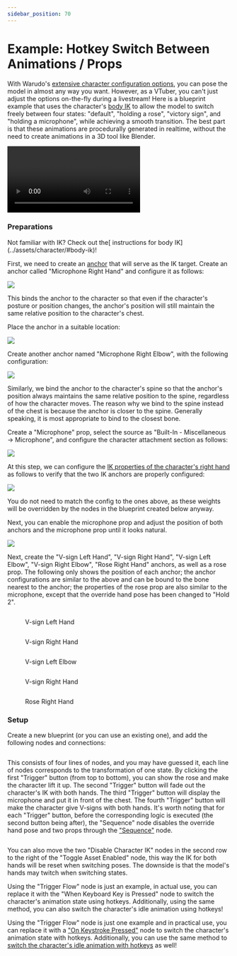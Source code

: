 ```yaml
---
sidebar_position: 70
---
```


# Example: Hotkey Switch Between Animations / Props

With Warudo's [extensive character configuration options](../assets/character/), you can pose the model in almost any way you want. However, as a VTuber, you can't just adjust the options on-the-fly during a livestream! Here is a blueprint example that uses the character's [body IK](../assets/character/#body-ik) to allow the model to switch freely between four states: "default", "holding a rose", "victory sign", and "holding a microphone", while achieving a smooth transition. The best part is that these animations are procedurally generated in realtime, without the need to create animations in a 3D tool like Blender.

<div className="video-box"><video controls src="https://user-images.githubusercontent.com/3406505/196837021-1697da39-8988-4a12-9277-78040e4ef4a9.mp4" />
The movements of the hands in the video (except for the initial movement of the left hand through motion capture) are all achieved through IK.
</div>

### Preparations

<div className="hint hint-info">
Not familiar with IK? Check out the[ instructions for body IK](../assets/character/#body-ik)!
</div>

First, we need to create an [anchor](../assets/anchor.md) that will serve as the IK target. Create an anchor called "Microphone Right Hand" and configure it as follows:

![](</images/image(5)(5).jpg>)

<div className="hint hint-info">
This binds the anchor to the character so that even if the character's posture or position changes, the anchor's position will still maintain the same relative position to the character's chest.
</div>

Place the anchor in a suitable location:

![](/images/Warudo\_2022-10-19-19-06-05\_1024x1024.jpg)

Create another anchor named "Microphone Right Elbow", with the following configuration:

![](</images/image(65).jpg>)

<div className="hint hint-info">
Similarly, we bind the anchor to the character's spine so that the anchor's position always maintains the same relative position to the spine, regardless of how the character moves. The reason why we bind to the spine instead of the chest is because the anchor is closer to the spine. Generally speaking, it is most appropriate to bind to the closest bone.
</div>

Create a "Microphone" prop, select the source as "Built-In - Miscellaneous -> Microphone", and configure the character attachment section as follows:

![](</images/image(2)(1).jpg>)

At this step, we can configure the [IK properties of the character's right hand](../assets/character/#body-ik) as follows to verify that the two IK anchors are properly configured:

![](</images/image(9)(3).jpg>)

<div className="hint hint-info">
You do not need to match the config to the ones above, as these weights will be overridden by the nodes in the blueprint created below anyway.
</div>

Next, you can enable the microphone prop and adjust the position of both anchors and the microphone prop until it looks natural.

![](/images/Warudo\_2022-10-19-19-20-44\_1024x1024.jpg)

Next, create the "V-sign Left Hand", "V-sign Right Hand", "V-sign Left Elbow", "V-sign Right Elbow", "Rose Right Hand" anchors, as well as a rose prop. The following only shows the position of each anchor; the anchor configurations are similar to the above and can be bound to the bone nearest to the anchor; the properties of the rose prop are also similar to the microphone, except that the override hand pose has been changed to "Hold 2".

<div>

<figure><img src="/images/Warudo_2022-10-19-19-06-24_1024x1024.jpg" alt="" /><figcaption><p>V-sign Left Hand</p></figcaption></figure>

 

<figure><img src="/images/Warudo_2022-10-19-19-06-21_1024x1024.jpg" alt="" /><figcaption><p>V-sign Right Hand</p></figcaption></figure>

 

<figure><img src="/images/Warudo_2022-10-19-19-06-28_1024x1024.jpg" alt="" /><figcaption><p>V-sign Left Elbow</p></figcaption></figure>

 

<figure><img src="/images/Warudo_2022-10-19-19-06-27_1024x1024.jpg" alt="" /><figcaption><p>V-sign Right Hand</p></figcaption></figure>

 

<figure><img src="/images/Warudo_2022-10-19-19-06-33_1024x1024.jpg" alt="" /><figcaption><p>Rose Right Hand</p></figcaption></figure>

</div>

### Setup

Create a new blueprint (or you can use an existing one), and add the following nodes and connections:

<figure><img src="/images/image(8)(2).jpg" alt="" /><figcaption></figcaption></figure>

This consists of four lines of nodes, and you may have guessed it, each line of nodes corresponds to the transformation of one state. By clicking the first "Trigger" button (from top to bottom), you can show the rose and make the character lift it up. The second "Trigger" button will fade out the character's IK with both hands. The third "Trigger" button will display the microphone and put it in front of the chest. The fourth "Trigger" button will make the character give V-signs with both hands. It's worth noting that for each "Trigger" button, before the corresponding logic is executed (the second button being after), the "Sequence" node disables the override hand pose and two props through the ["Sequence"](advanced-nodes.md#flow-control) node.

<figure><img src="/images/image(6).jpg" alt="" /><figcaption></figcaption></figure>

<div className="hint hint-info">
You can also move the two "Disable Character IK" nodes in the second row to the right of the "Toggle Asset Enabled" node, this way the IK for both hands will be reset when switching poses. The downside is that the model's hands may twitch when switching states.
</div>

Using the "Trigger Flow" node is just an example, in actual use, you can replace it with the "When Keyboard Key is Pressed" node to switch the character's animation state using hotkeys. Additionally, using the same method, you can also switch the character's idle animation using hotkeys!

Using the "Trigger Flow" node is just one example and in practical use, you can replace it with a ["On Keystroke Pressed"](basic-nodes.md#events) node to switch the character's animation state with hotkeys. Additionally, you can use the same method to [switch the character's idle animation with hotkeys](basic-nodes.md#character) as well!
